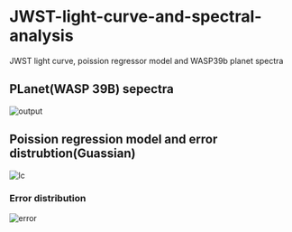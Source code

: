 # JWST-light-curve-and-spectral-analysis
JWST light curve, poission regressor model and WASP39b planet spectra 
## PLanet(WASP 39B) sepectra
![output](https://github.com/user-attachments/assets/6d10d77e-43a4-410b-a5d1-a18c58d9f869)

## Poission regression model and error distrubtion(Guassian)

![lc](https://github.com/user-attachments/assets/30050418-5098-4b9f-be09-e05b338853c9)

### Error distribution
![error](https://github.com/user-attachments/assets/23256918-a824-4594-b379-fd32b684fe63)
